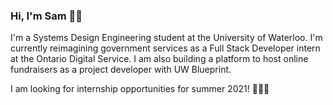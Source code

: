 ### Hi, I'm Sam 👋🏽

I'm a Systems Design Engineering student at the University of Waterloo. I'm currently reimagining government services as a Full Stack Developer intern at the Ontario Digital Service. I am also building a platform to host online fundraisers as a project developer with UW Blueprint.

I am looking for internship opportunities for summer 2021! 👩🏽‍💻
